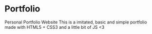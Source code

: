# Portfolio
Personal Portfolio Website
This is a imitated, basic and simple portfolio made with HTML5 + CSS3 and a little bit of JS <3
